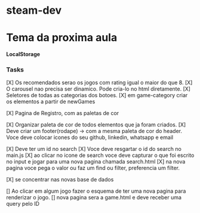 # steam-dev

# Tema da proxima aula
**LocalStorage**


### Tasks
[X] Os recomendados serao os jogos com rating igual o maior do que 8.
[X] O carousel nao precisa ser dinamico. Pode cria-lo no html diretamente. 
[X] Seletores de todas as categorias dos botoes. 
[X] em game-category criar os elementos a partir de newGames

[X] Pagina de Registro, com as paletas de cor

[X] Organizar paleta de cor de todos elementos que ja foram criados.
[X] Deve criar um footer(rodape) -> com a mesma paleta de cor do header. 
Voce deve colocar icones do seu github, linkedin, whatsapp e email 

[X] Deve ter um id no search
[X] Voce deve resgartar o id do search no main.js
[X] ao clicar no icone de search voce deve capturar o que foi escrito no input e jogar para uma nova pagina chamada search.html
[X] na nova pagina voce pega o valor ou faz um find ou filter, preferencia um filter. 


[X] se concentrar nas novas base de dados

[] Ao clicar em algum jogo fazer o esquema de ter uma nova pagina para renderizar o jogo.
[] nova pagina sera a game.html e deve receber uma query pelo ID